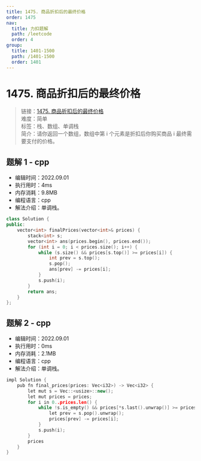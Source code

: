 ```yaml
---
title: 1475. 商品折扣后的最终价格
order: 1475
nav:
  title: 力扣题解
  path: /leetcode
  order: 4
group:
  title: 1401-1500
  path: /1401-1500
  order: 1401
---
```


# 1475. 商品折扣后的最终价格

> 链接：[1475. 商品折扣后的最终价格](https://leetcode.cn/problems/final-prices-with-a-special-discount-in-a-shop/)  
> 难度：简单  
> 标签：栈、数组、单调栈  
> 简介：请你返回一个数组，数组中第 i 个元素是折扣后你购买商品 i 最终需要支付的价格。

## 题解 1 - cpp

- 编辑时间：2022.09.01
- 执行用时：4ms
- 内存消耗：9.8MB
- 编程语言：cpp
- 解法介绍：单调栈。

```cpp
class Solution {
public:
    vector<int> finalPrices(vector<int>& prices) {
        stack<int> s;
        vector<int> ans(prices.begin(), prices.end());
        for (int i = 0; i < prices.size(); i++) {
            while (s.size() && prices[s.top()] >= prices[i]) {
                int prev = s.top();
                s.pop();
                ans[prev] -= prices[i];
            }
            s.push(i);
        }
        return ans;
    }
};
```

## 题解 2 - cpp

- 编辑时间：2022.09.01
- 执行用时：0ms
- 内存消耗：2.1MB
- 编程语言：cpp
- 解法介绍：单调栈。

```cpp
impl Solution {
    pub fn final_prices(prices: Vec<i32>) -> Vec<i32> {
        let mut s = Vec::<usize>::new();
        let mut prices = prices;
        for i in 0..prices.len() {
            while !s.is_empty() && prices[*s.last().unwrap()] >= prices[i] {
                let prev = s.pop().unwrap();
                prices[prev] -= prices[i];
            }
            s.push(i);
        }
        prices
    }
}
```
